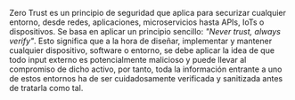 Zero Trust es un principio de seguridad que aplica para securizar cualquier entorno, desde redes, aplicaciones, microservicios hasta APIs, IoTs o dispositivos. 
Se basa en aplicar un principio sencillo: *"Never trust, always verify"*.
Esto significa que a la hora de diseñar, implementar y mantener cualquier dispositivo, software o entorno, se debe aplicar la idea de que todo input externo es potencialmente malicioso y puede llevar al compromiso de dicho activo, por tanto, toda la información entrante a uno de estos entornos ha de ser cuidadosamente verificada y sanitizada antes de tratarla como tal.